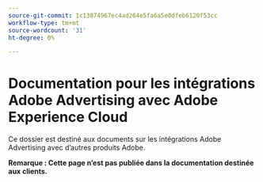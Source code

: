 ```yaml
---
source-git-commit: 1c13874967ec4ad264e5fa6a5e0dfeb6120f53cc
workflow-type: tm+mt
source-wordcount: '31'
ht-degree: 0%

---
```

# Documentation pour les intégrations Adobe Advertising avec Adobe Experience Cloud

Ce dossier est destiné aux documents sur les intégrations Adobe Advertising avec d’autres produits Adobe.

**Remarque : Cette page n’est pas publiée dans la documentation destinée aux clients.**
